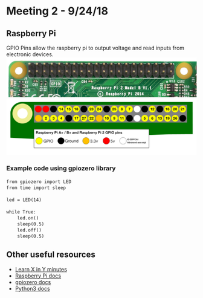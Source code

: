 # Meeting 2 - 9/24/18

## Raspberry Pi
GPIO Pins allow the raspberry pi to output voltage and read inputs from electronic devices.
![GPIO Pins](images/gpio-pins-pi2.jpg "GPIO Pins")
![GPIO Pin Diagram](images/gpio-numbers-pi2.png "GPIO Pin Diagram")
### Example code using gpiozero library
```python3
from gpiozero import LED
from time import sleep

led = LED(14)

while True:
    led.on()
    sleep(0.5)
    led.off()
    sleep(0.5)
```
## Other useful resources
* [Learn X in Y minutes](https://learnxinyminutes.com/)
* [Raspberry Pi docs](https://www.raspberrypi.org/documentation/)
* [gpiozero docs](https://gpiozero.readthedocs.io/en/stable/)
* [Python3 docs](https://docs.python.org/3/)
